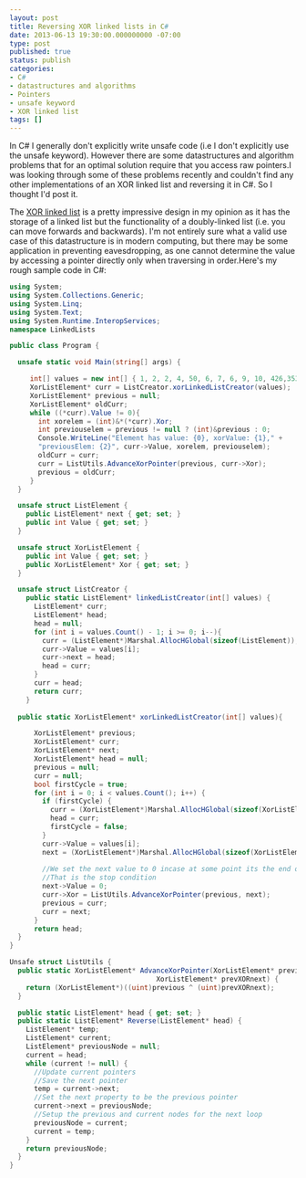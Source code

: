 ```yaml
---
layout: post
title: Reversing XOR linked lists in C#
date: 2013-06-13 19:30:00.000000000 -07:00
type: post
published: true
status: publish
categories:
- C#
- datastructures and algorithms
- Pointers
- unsafe keyword
- XOR linked list
tags: []
---
```

In C# I generally don't explicitly write unsafe code (i.e I don't explicitly use the unsafe keyword). However there are some datastructures and algorithm problems that for an optimal solution require that you access raw pointers.I was looking through some of these problems recently and couldn't find any other implementations of an XOR linked list and reversing it in C#. So I thought I'd post it.

The [XOR linked list]("http://en.wikipedia.org/wiki/XOR_linked_list") is a pretty impressive design in my opinion as it has the storage of a linked list but the functionality of a doubly-linked list (i.e. you can move forwards and backwards). I'm not entirely sure what a valid use case of this datastructure is in modern computing, but there may be some application in preventing eavesdropping, as one cannot determine the value by accessing a pointer directly only when traversing in order.Here's my rough sample code in C#:     

``` csharp
using System;
using System.Collections.Generic;
using System.Linq;
using System.Text;
using System.Runtime.InteropServices;
namespace LinkedLists

public class Program {

  unsafe static void Main(string[] args) {

     int[] values = new int[] { 1, 2, 2, 4, 50, 6, 7, 6, 9, 10, 426,353,2,1 };
     XorListElement* curr = ListCreator.xorLinkedListCreator(values);
     XorListElement* previous = null;
     XorListElement* oldCurr;
     while ((*curr).Value != 0){
       int xorelem = (int)&*(*curr).Xor;
       int previouselem = previous != null ? (int)&previous : 0;
       Console.WriteLine("Element has value: {0}, xorValue: {1}," +
       "previousElem: {2}", curr->Value, xorelem, previouselem);
       oldCurr = curr;
       curr = ListUtils.AdvanceXorPointer(previous, curr->Xor);
       previous = oldCurr;
     }
  }

  unsafe struct ListElement {
    public ListElement* next { get; set; }
    public int Value { get; set; }
  }

  unsafe struct XorListElement {
    public int Value { get; set; }
    public XorListElement* Xor { get; set; }
  }

  unsafe struct ListCreator {
    public static ListElement* linkedListCreator(int[] values) {
      ListElement* curr;
      ListElement* head;
      head = null;
      for (int i = values.Count() - 1; i >= 0; i--){ 
        curr = (ListElement*)Marshal.AllocHGlobal(sizeof(ListElement));
        curr->Value = values[i];
        curr->next = head;
        head = curr;
      }
      curr = head;
      return curr;
    }
  
  public static XorListElement* xorLinkedListCreator(int[] values){

      XorListElement* previous;
      XorListElement* curr;
      XorListElement* next;
      XorListElement* head = null;
      previous = null;
      curr = null;
      bool firstCycle = true;
      for (int i = 0; i < values.Count(); i++) { 
        if (firstCycle) { 
          curr = (XorListElement*)Marshal.AllocHGlobal(sizeof(XorListElement));
          head = curr; 
          firstCycle = false; 
        } 
        curr->Value = values[i];
        next = (XorListElement*)Marshal.AllocHGlobal(sizeof(XorListElement));
        
        //We set the next value to 0 incase at some point its the end of the list.
        //That is the stop condition
        next->Value = 0;
        curr->Xor = ListUtils.AdvanceXorPointer(previous, next);
        previous = curr;
        curr = next;
      }
      return head;
  }
}

Unsafe struct ListUtils {
  public static XorListElement* AdvanceXorPointer(XorListElement* previous, 
                                    XorListElement* prevXORnext) {
    return (XorListElement*)((uint)previous ^ (uint)prevXORnext);
  }

  public static ListElement* head { get; set; }
  public static ListElement* Reverse(ListElement* head) {
    ListElement* temp;
    ListElement* current;
    ListElement* previousNode = null;
    current = head;
    while (current != null) {
      //Update current pointers
      //Save the next pointer
      temp = current->next;
      //Set the next property to be the previous pointer
      current->next = previousNode;
      //Setup the previous and current nodes for the next loop
      previousNode = current;
      current = temp;
    }
    return previousNode;
  }
}
```

